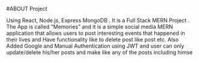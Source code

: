 #ABOUT Project

Using React, Node.js, Express MongoDB . It is a Full Stack MERN Project . The App is
called ”Memories” and it is a simple social media MERN application that allows users to post interesting events that
happened in their lives and Have functionality like to delete post like post etc. Also Added Google and Manual
Authentication using JWT and user can only update/delete his/her posts and make like any of the posts including himse
